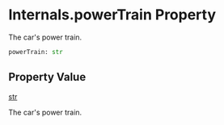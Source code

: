 # Internals.powerTrain Property
The car's power train.

```Python
powerTrain: str
```

## Property Value
[str](https://docs.python.org/3/library/functions.html#func-str)

The car's power train.